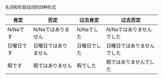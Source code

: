 名词和形容动词的四种形式

|肯定|否定|过去肯定|过去否定|
|-|-|-|-|
|N/Naです|N/Naではありません|N/Naでした|N/Naではありませんでした|
|日曜日です|日曜日ではありません|日曜日でした|日曜日ではありませんでした|
|暇です|暇ではありません|暇でした|暇ではありませんでした|